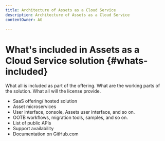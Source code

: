 ```yaml
---
title: Architecture of Assets as a Cloud Service
description: Architecture of Assets as a Cloud Service
contentOwner: AG

---
```


# What's included in Assets as a Cloud Service solution {#whats-included}

What all is included as part of the offering.
What are the working parts of the solution.
What all will the license provide.

* SaaS offering/ hosted solution
* Asset microservices
* User interface, console, Assets user interface, and so on.
* OOTB workflows, migration tools, samples, and so on.
* List of public APIs
* Support availability
* Documentation on GitHub.com